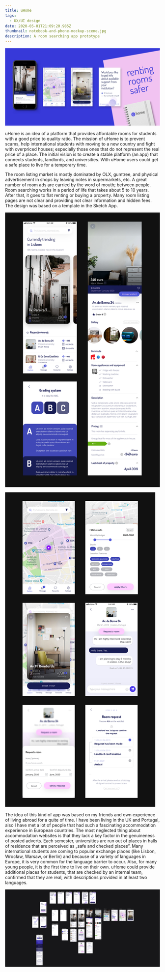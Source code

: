 ```yaml
---
title: uHome
tags:
  - UX/UI design
date: 2020-05-01T21:09:20.985Z
thumbnail: notebook-and-phone-mockup-scene.jpg
description: A room searching app prototype
---
```

<div class="kg-card kg-image-card kg-width-full">

![](notebook-and-phone-mockup-scene.jpg)

</div>

uHome is an idea of a platform that provides affordable rooms for students with a good price to quality ratio. The mission of uHome is to prevent scams, help international students with moving to a new country and fight with overpriced houses; especially those ones that do not represent the real price of a place. The initial vision is to create a stable platform (an app) that connects students, landlords, and universities. With uHome users could get a safe place to live for a temporary time.

The room listing market is mostly dominated by OLX, gumtree, and physical advertisement in shops by leaving notes in supermarkets, etc. A great number of room ads are carried by the word of mouth; between people. Room searching works in a period of life that takes about 5 to 10 years. After that, it goes to flat renting or buying a property. Many room listing pages are not clear and providing not clear information and hidden fees. The design was based on a template in the Sketch App. 

![](sc1.jpg)

![](sc2.jpg)

The idea of this kind of app was based on my friends and own experience of living abroad for a quite of time. I have been living in the UK and Portugal, also I have met a lot of people that had such a fascinating accommodation experience in European countries. The most neglected thing about accommodation websites is that they lack a key factor in the genuineness of posted adverts. Each semester, universities are run out of places in halls of residence that are perceived as „safe and checked places”. Many international students are coming to popular exchange places (like Lisbon, Wrocław, Warsaw, or Berlin) and because of a variety of languages in Europe, it is very common for the language barrier to occur. Also, for many young people, it is the first time to live on their own. uHome could provide additional places for students, that are checked by an internal team, confirmed that they are real, with descriptions provided in at least two languages. 

<div class="kg-card kg-image-card kg-width-full">

![](artboard.jpg)

</div>